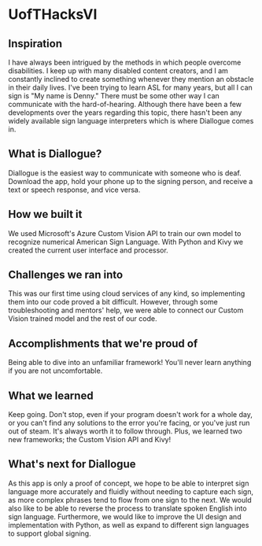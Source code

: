 # UofTHacksVI
## Inspiration
I have always been intrigued by the methods in which people overcome disabilities. I keep up with many disabled content creators, and I am constantly inclined to create something whenever they mention an obstacle in their daily lives.
I've been trying to learn ASL for many years, but all I can sign is "My name is Denny." There must be some other way I can communicate with the hard-of-hearing. Although there have been a few developments over the years regarding this topic, there hasn't been any widely available sign language interpreters which is where Diallogue comes in.
## What is Diallogue?
Diallogue is the easiest way to communicate with someone who is deaf. Download the app, hold your phone up to the signing person, and receive a text or speech response, and vice versa.
## How we built it
We used Microsoft's Azure Custom Vision API to train our own model to recognize numerical American Sign Language. With Python and Kivy we created the current user interface and processor.
## Challenges we ran into
This was our first time using cloud services of any kind, so implementing them into our code proved a bit difficult. However, through some troubleshooting and mentors' help, we were able to connect our Custom Vision trained model and the rest of our code.
## Accomplishments that we're proud of
Being able to dive into an unfamiliar framework! You'll never learn anything if you are not uncomfortable.
## What we learned
Keep going. Don't stop, even if your program doesn't work for a whole day, or you can't find any solutions to the error you're facing, or you've just run out of steam. It's always worth it to follow through. Plus, we learned two new frameworks; the Custom Vision API and Kivy!
## What's next for Diallogue
As this app is only a proof of concept, we hope to be able to interpret sign language more accurately and fluidly without needing to capture each sign, as more complex phrases tend to flow from one sign to the next. We would also like to be able to reverse the process to translate spoken English into sign language. Furthermore, we would like to improve the UI design and implementation with Python, as well as expand to different sign languages to support global signing.
